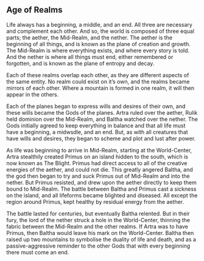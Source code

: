 ## Age of Realms

Life always has a beginning, a middle, and an end. All three are necessary and complement each other. And so, the world is composed of three equal parts; the aether, the Mid-Realm, and the nether. The aether is the beginning of all things, and is known as the plane of creation and growth. The Mid-Realm is where everything exists, and where every story is told. And the nether is where all things must end, either remembered or forgotten, and is known as the plane of entropy and decay.

Each of these realms overlap each other, as they are different aspects of the same entity. No realm could exist on it’s own, and the realms became mirrors of each other. Where a mountain is formed in one realm, it will then appear in the others.

Each of the planes began to express wills and desires of their own, and these wills became the Gods of the planes. Artra ruled over the aether, Rulik held dominion over the Mid-Realm, and Baltha watched over the nether. The Gods initially agreed to keep everything in balance and that all life must have a beginning, a midwsdle, and an end. But, as with all creatures that have wills and desires, they began to scheme and plot and lust after power.

As life was beginning to arrive in Mid-Realm, starting at the World-Center, Artra stealthily created Primus on an island hidden to the south, which is now known as The Blight. Primus had direct access to all of the creative energies of the aether, and could not die. This greatly angered Baltha, and the god then began to try and suck Primus out of Mid-Realm and into the nether. But Primus resisted, and drew upon the aether directly to keep them bound to Mid-Realm. The battle between Baltha and Primus cast a sickness on the island, and all lifeforms became blighted and diseased. All except the region around Primus, kept healthy by residual energy from the aether.

The battle lasted for centuries, but eventually Baltha relented. But in their fury, the lord of the nether struck a hole in the World-Center, thinning the fabric between the Mid-Realm and the other realms. If Artra was to have Primus, then Baltha would leave his mark on the World-Center. Baltha then raised up two mountains to symbolise the duality of life and death, and as a passive-aggressive reminder to the other Gods that with every beginning there must come an end.
